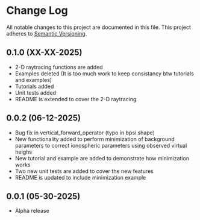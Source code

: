 # Change Log
All notable changes to this project are documented in this file. This project
adheres to [Semantic Versioning](https://semver.org/).

## 0.1.0 (XX-XX-2025)
* 2-D raytracing functions are added
* Examples deleted (It is too much work to keep consistancy btw tutorials and examples)
* Tutorials added
* Unit tests added
* README is extended to cover the 2-D raytracing

## 0.0.2 (06-12-2025)
* Bug fix in vertical_forward_operator (typo in bpsi.shape)
* New functionality added to perform minimization of background parameters to correct ionospheric parameters using observed virtual heighs
* New tutorial and example are added to demonstrate how minimization works
* Two new unit tests are added to cover the new features
* README is updated to include minimization example

## 0.0.1 (05-30-2025)
* Alpha release
